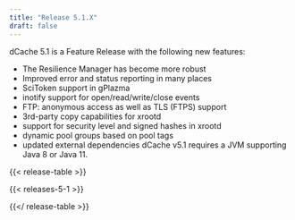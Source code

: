 ```yaml
---
title: "Release 5.1.X"
draft: false
---
```

dCache 5.1 is a Feature Release with the following new features:
- The Resilience Manager has become more robust
- Improved error and status reporting in many places
- SciToken support in gPlazma
- inotify support for open/read/write/close events
- FTP: anonymous access as well as TLS (FTPS) support
- 3rd-party copy capabilities for xrootd
- support for security level and signed hashes in xrootd
- dynamic pool groups based on pool tags
- updated external dependencies
dCache v5.1 requires a JVM supporting Java 8 or Java 11.

{{< release-table >}}

{{< releases-5-1 >}}

{{</ release-table >}}

